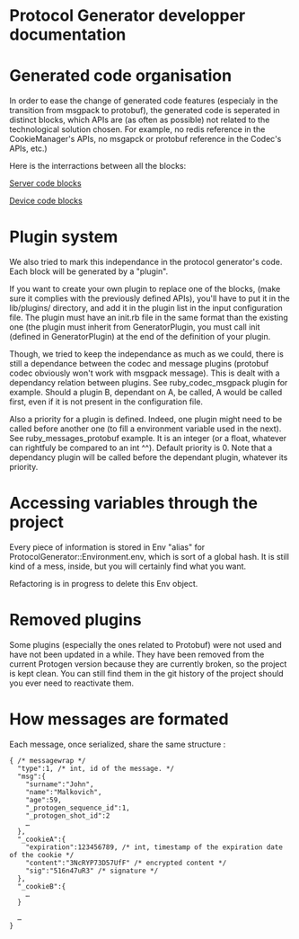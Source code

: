 Protocol Generator developper documentation
===========================================

# Generated code organisation

In order to ease the change of generated code features (especialy in the transition from msgpack to protobuf), the generated code is seperated in distinct blocks, which APIs are (as often as possible) not related to the technological solution chosen. For example, no redis reference in the CookieManager's APIs, no msgapck or protobuf reference in the Codec's APIs, etc.)

Here is the interractions between all the blocks:

[Server code blocks](CodeBlocksServer.png)


[Device code blocks](CodeBlocksDevice.png)

# Plugin system

We also tried to mark this independance in the protocol generator's code. Each block will be generated by a "plugin".

If you want to create your own plugin to replace one of the blocks, (make sure it complies with the previously defined APIs), you'll have to put it in the lib/plugins/ directory, and add it in the plugin list in the input configuration file. The plugin must have an init.rb file in the same format than the existing one (the plugin must inherit from GeneratorPlugin, you must call init (defined in GeneratorPlugin) at the end of the definition of your plugin.

Though, we tried to keep the independance as much as we could, there is still a dependance between the codec and message plugins (protobuf codec obviously won't work with msgpack message). This is dealt with a dependancy relation between plugins. See ruby_codec_msgpack plugin for example. Should a plugin B, dependant on A, be called, A would be called first, even if it is not present in the configuration file.

Also a priority for a plugin is defined. Indeed, one plugin might need to be called before another one (to fill a environment variable used in the next). See ruby_messages_protobuf example. It is an integer (or a float, whatever can rightfuly be compared to an int ^^). Default priority is 0. Note that a dependancy plugin will be called before the dependant plugin, whatever its priority.


# Accessing variables through the project

Every piece of information is stored in Env "alias" for ProtocolGenerator::Environment.env, which is sort of a global hash. It is still kind of a mess, inside, but you will certainly find what you want.

Refactoring is in progress to delete this Env object.

# Removed plugins

Some plugins (especially the ones related to Protobuf) were not used and have not been updated in a while. They have been removed from the current Protogen version because they are currently broken, so the project is kept clean.
You can still find them in the git history of the project should you ever need to reactivate them.

# How messages are formated

Each message, once serialized, share the same structure :


    { /* messagewrap */
      "type":1, /* int, id of the message. */
      "msg":{
        "surname":"John",
        "name":"Malkovich",
        "age":59,
        "_protogen_sequence_id":1,
        "_protogen_shot_id":2
        …
      },
      "_cookieA":{
        "expiration":123456789, /* int, timestamp of the expiration date of the cookie */
        "content":"3NcRYP73D57UfF" /* encrypted content */
        "sig":"516n47uR3" /* signature */
      },
      "_cookieB":{
        …
      }

      …
    }